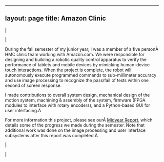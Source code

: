 

---
layout: page
title: Amazon Clinic
---

  

| 
  

 | 

 During the fall semester of my junior year, I was a member of a five personÂ HMC clinic team working with Amazon.com. We were responsible for designing and building a robotic quality control apparatus to verify the performance of tablets and mobile devices by mimicking human-device touch interactions. When the project is complete, the robot will autonomously execute programmed commands to sub-millimeter accuracy and use image processing to recognize the pass/fail of tests within one second of screen response.

  

 I made contributions to overall system design, mechanical design of the motion system, machining & assembly of the system, firmware (FPGA modules to interface with rotary encoders), and a Python-based GUI for user interfacing.Â 

  

 For more information this project, please see ourÂ [Midyear Report](https://drive.google.com/file/d/0B0Jfms0twG8EM3V4OFRPNWNuNUE/edit?usp=sharing), which details some of the progress we made during the semester. Note that additional work was done on the image processing and user interface subsystems after this report was completed.Â 

 | 
  

 |

  

